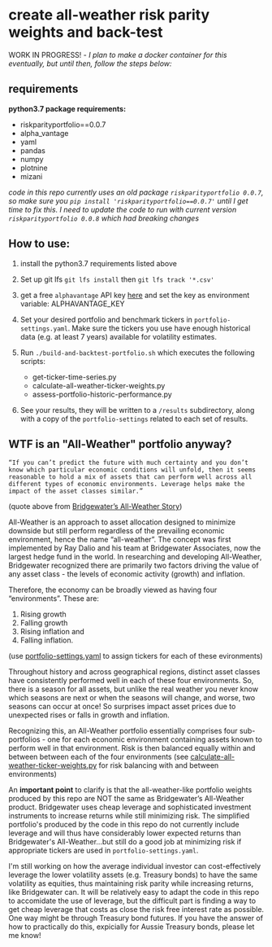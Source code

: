 # create all-weather risk parity weights and back-test

WORK IN PROGRESS! - _I plan to make a docker container for this eventually, but until then, follow the steps below:_

## requirements 
**python3.7 package requirements:**

- riskparityportfolio==0.0.7
- alpha_vantage
- yaml
- pandas 
- numpy
- plotnine
- mizani

_code in this repo currently uses an old package `riskparityportfolio 0.0.7`, so make sure you `pip install 'riskparityportfolio==0.0.7'` until I get time to fix this. I need to update the code to run with current version `riskparityportfolio 0.0.8` which had breaking changes_

## How to use:

1. install the python3.7 requirements listed above
2. Set up git lfs `git lfs install` then `git lfs track '*.csv'`
3. get a free `alphavantage` API key [here][1] and set the key as environment variable: ALPHAVANTAGE_KEY
4. Set your desired portfolio and benchmark tickers in `portfolio-settings.yaml`. Make sure the tickers you use have enough historical data (e.g. at least 7 years) available for volatility estimates. 
5. Run `./build-and-backtest-portfolio.sh` which executes the following scripts:
	- get-ticker-time-series.py
	- calculate-all-weather-ticker-weights.py
	- assess-portfolio-historic-performance.py

6. See your results, they will be written to a `/results` subdirectory, along with a copy of the `portfolio-settings` related to each set of results.  

## WTF is an "All-Weather" portfolio anyway?

```
“If you can’t predict the future with much certainty and you don’t know which particular economic conditions will unfold, then it seems reasonable to hold a mix of assets that can perform well across all different types of economic environments. Leverage helps make the impact of the asset classes similar.”
``` 
(quote above from [Bridgewater’s All-Weather Story][2])

All-Weather is an approach to asset allocation designed to minimize downside but still perform regardless of the prevailing economic environment, hence the name “all-weather”.  The concept was first implemented by Ray Dalio and his team at Bridgewater Associates, now the largest hedge fund in the world. In researching and developing All-Weather, Bridgewater recognized there are primarily two factors driving the value of any asset class - the levels of economic activity (growth) and inflation. 

Therefore, the economy can be broadly viewed as having four “environments”. These are:

1. Rising growth 
2. Falling growth 
3. Rising inflation and
4. Falling inflation. 

(use [portfolio-settings.yaml](portfolio-settings.yaml) to assign tickers for each of these evironments)

Throughout history and across geographical regions, distinct asset classes have consistently performed well in each of these four environments. So, there is a season for all assets, but unlike the real weather  you never know which seasons are next or when the seasons will change, and worse, two seasons can occur at once! So surprises impact asset prices due to unexpected rises or falls in growth and inflation.

Recognizing this, an All-Weather portfolio essentially comprises four sub-portfolios - one for each economic environment containing assets known to perform well in that environment. Risk is then balanced equally within and between between each of the four environments (see [calculate-all-weather-ticker-weights.py](calculate-all-weather-ticker-weights.py) for risk balancing with and between environments)

An **important point** to clarify is that the all-weather-like portfolio weights produced by this repo are NOT the same as Bridgewater’s All-Weather product. Bridgewater uses cheap leverage and sophisticated investment instruments to increase returns while still minimizing risk. The simplified portfolio's produced by the code in this repo do not currently include leverage and will thus have considerably lower expected returns than Bridgewater's All-Weather...but still do a good job at minimizing risk if appropriate tickers are used in `portfolio-settings.yaml`. 

I'm still working on how the average individual investor can cost-effectively leverage the lower volatility assets (e.g. Treasury bonds) to have the same volatility as equities, thus maintaining risk parity while increasing returns, like Bridgewater can. It will be relatively easy to adapt the code in this repo to accomidate the use of leverage, but the difficult part is finding a way to get cheap leverage that costs as close the risk free interest rate as possible. One way might be through Treasury bond futures. If you have the answer of how to practically do this, expicially for Aussie Treasury bonds, please let me know!

[1]: https://www.alphavantage.co/support/#api-key
[2]: https://www.bridgewater.com/resources/all-weather-story.pdf
